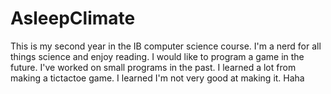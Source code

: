 # AsleepClimate
This is my second year in the IB computer science course.
I'm a nerd for all things science and enjoy reading.
I would like to program a game in the future.
I've worked on small programs in the past. 
I learned a lot from making a tictactoe game. I learned I'm not very good at making it. Haha 
